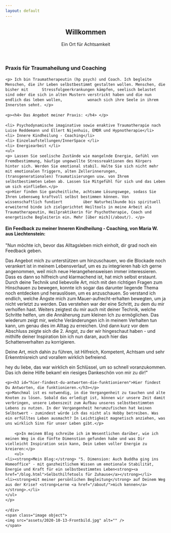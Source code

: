 ```yaml
---
layout: default
---
```


  <section id="banner">
	<div class="content">
	<header>
	<h1>Willkommen</h1>
	<p>Ein Ort für Achtsamkeit</p>
	</header>
	<p>
	<p> <h3> Praxis für Traumaheilung und Coaching </h3> </p>

	<p> Ich bin Traumatherapeutin (hp psych) und Coach. Ich begleite Menschen, die ihr Leben selbstbestimmt gestalten wollen. Menschen, die bisher mit 		Stressfolgeerkrankungen kämpfen, seelisch belastet sind oder die sich in alten Mustern verstrickt haben und die nun endlich das leben wollen, 			wonach sich ihre Seele in ihrem Innersten sehnt. </p>
	
	<p><h4> Das Angebot meiner Praxis: </h4> </p>
	
	<li> Psychodynamische imaginative sowie enaktive Traumatherapie nach Luise Reddemann und Ellert Nijenhuis, EMDR und Hypnotherapie</li>
	<li> Innere Kindheilung - Coaching</li>
	<li> Einzelaufstellungen/InnerSpace </li>
	<li> Energiearbeit </li>
	<ul>
	<p> Lassen Sie seelische Zustände wie mangelnde Energie, Gefühl von Fremdbestimmung, häufige ungewollte Stressreaktionen des Körpers hinter sich. Werden Sie emotional stabil. Halte Sie sich nicht mehr mit emotionalen Triggern, alten Zellerinnerungen, (transgenerationalen) Traumatisierungen usw. von Ihrem selbstbestimmten Leben ab. Lassen Sie Mitgefühl für sich und das Leben um sich einfließen.</p>
	<p>Hier finden Sie ganzheitliche, achtsame Lösungswege, sodass Sie Ihren Lebensweg kraftvoll selbst bestimmen können. Von wissenschaftlich fundiert 		über Naturheilkunde bis spirituell erweiternd binde ich zielgerichtet Heiltools in meine Arbeit als Traumatherapeutin, Heilpraktikerin für Psychotherapie, Coach und energetische Begleiterin ein. Mehr [über mich](/about/). </p>

	
<p><h4>Ein Feedback zu meiner Inneren Kindheilung - Coaching, von Maria W. aus Liechtenstein: </h4></p> 
<p>"Nun möchte ich, bevor das Alltagsleben mich einholt, dir grad noch ein
Feedback geben.</p> 
<p>Das Angebot mich zu unterstützen um hinzuschauen, wo die
Blockade noch verankert ist in meinem Lebensverlauf, um es zu integrieren
hab ich gerne angenommen, weil mich neue Herangehensweisen immer
interessieren. Dass es dann so hilfreich und klarmachend ist, hat mich
selbst erstaunt. Durch deine Technik und liebevolle Art, mich mit den
richtigen Fragen zum Hinschauen zu bewegen, konnte ich sogar das darunter
liegende Thema noch entdecken und herauslösen, um es anzuschauen. So
verstand ich endlich, welche Ängste mich zum Mauer-aufrecht-erhalten
bewegten, um ja nicht verletzt zu werden. Das verstehen war der eine
Schritt, zu dem du mir verholfen hast. Weiters zeigtest du mir auch mit
deiner Technik, welche Schritte helfen, um die Annäherung zum kleinen Ich
zu ermöglichen. Das wiederum zeigt mir, welche Veränderungen ich in
meinem Verhalten tun kann, um genau dies im Alltag zu erreichen. Und dann
kurz vor dem Abschluss zeigte sich die 2. Angst, zu der wir hingeschaut
haben - und mithilfe deiner Inspiration bin ich nun daran, auch hier das
Schattenverhalten zu korrigieren.</p> 
<p> Deine Art, mich dahin zu führen, ist Hilfreich, Kompetent, Achtsam und
sehr Erkenntnisreich und vorallem wirklich befreiend.</p> 

<p> hey du liebe, das war wirklich ein Schlüssel, um so schnell
voranzukommen. Das ich deine Hilfe bekam! ein riesiges Dankeschön von
mir zu dir!" </p> 

	<p><h3 id="hier-findest-du-antworten-die-funktionieren">Hier findest Du Antworten, die funktionieren.</h3></p>
	<p>Manchmal ist es notwendig, in die Vergangenheit zu tauchen und alte Knoten zu lösen. Sobald das erledigt ist, können wir unsere Zeit damit verbringen, unsere Lebenszeit zum Aufbau unseres selbstbestimmten Lebens zu nutzen. In der Vergangenheit herumzufischen hat keinen Selbstwert - zumindest würde ich das nicht als Hobby betreiben. Was ein erfülltes Leben ausmacht? In Leichtigkeit magnetisch anziehen, was uns wirklich Sinn für unser Leben gibt.</p>
		
		<p>In meinem Blog schreibe ich im Wesentlichen darüber, wie ich meinen Weg in die fünfte Dimenstion gefunden habe und was Dir vielleicht Inspiration sein kann, Dein Leben voller Energie zu kreieren:</p>
		<ul>
	<li><strong>Mein Blog:</strong> "5. Dimension: Auch Buddha ging ins Homeoffice" - mit ganzheitlichem Wissen um emotionale Stabilität, Energie und Kraft für ein selbstbestimmtes Leben<strong><a href="/blog.html">Selbsthilfetools für Zuhause</a></strong></li>
	<li><strong>mit meiner persönlichen Begleitung</strong> auf Deinem Weg aus der Krise? <strong>Lerne <a href="/about/">mich kennen</a></strong>.</li>
	</ul>
	</p>

	</div>
	<span class="image object">
	<img src="assets/2020-10-13-Frontbild.jpg" alt="" />
	</span>
</section>

